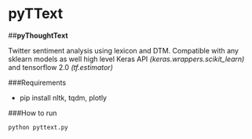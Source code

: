 # pyTText #

##**pyThoughtText**

Twitter sentiment analysis using lexicon and DTM. 
Compatible with any sklearn models as well high level Keras API *(keras.wrappers.scikit_learn)* and tensorflow 2.0 *(tf.estimator)*

###Requirements

* pip install nltk, tqdm, plotly

###How to run
```bash
python pyttext.py
```

